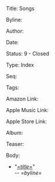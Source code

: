 <?output "../content/songs.md"?>
Title:  Songs

Byline:

Author:

Date:

Status: 9 - Closed

Type:   Index

Seq:

Tags:

Amazon Link:

Apple Music Link:

Apple Store Link:

Album:

Teaser:

Body:

<?nextrec?>
* "[=$title$=](=$title&f$=.html)"  
    -- *=$byline$=*

<?loop?>
